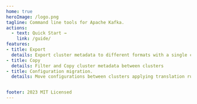 ```yaml
---
home: true
heroImage: /logo.png
tagline: Command line tools for Apache Kafka. 
actions:
  - text: Quick Start →
    link: /guide/
features:
- title: Export
  details: Export cluster metadata to different formats with a single command.
- title: Copy
  details: Filter and Copy cluster metadata between clusters
- title: Configuration migration.
  details: Move configurations between clusters applying translation rules.


footer: 2023 MIT Licensed 
---
```

 